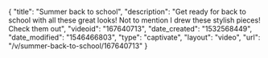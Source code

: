 {
    "title": "Summer back to school",
    "description": "Get ready for back to school with all these great looks! Not to mention I drew these stylish pieces! Check them out",
    "videoid": "167640713",
    "date_created": "1532568449",
    "date_modified": "1546466803",
    "type": "captivate",
    "layout": "video",
    "url": "\/v\/summer-back-to-school\/167640713"
}